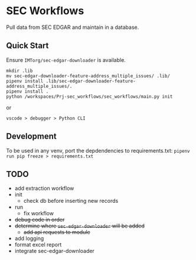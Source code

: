 # SEC Workflows

Pull data from SEC EDGAR and maintain in a database.


## Quick Start

Ensure `IMTorg/sec-edgar-downloader` is available.

```
mkdir .lib
mv sec-edgar-downloader-feature-address_multiple_issues/ .lib/
pipenv install .lib/sec-edgar-downloader-feature-address_multiple_issues/.
pipenv install .
python /workspaces/Prj-sec_workflows/sec_workflows/main.py init
```

or 

`vscode > debugger > Python CLI`


## Development

To be used in any venv, port the depdendencies to requirements.txt: `pipenv run pip freeze > requirements.txt`



## TODO

* add extraction workflow
* init
  - check db before inserting new records
* run 
  - fix workflow
* ~~debug code in order~~
* ~~determine where `sec-edgar-downloader` will be added~~
  - ~~add api requests to module~~
* add logging
* format excel report
* integrate sec-edgar-downloader